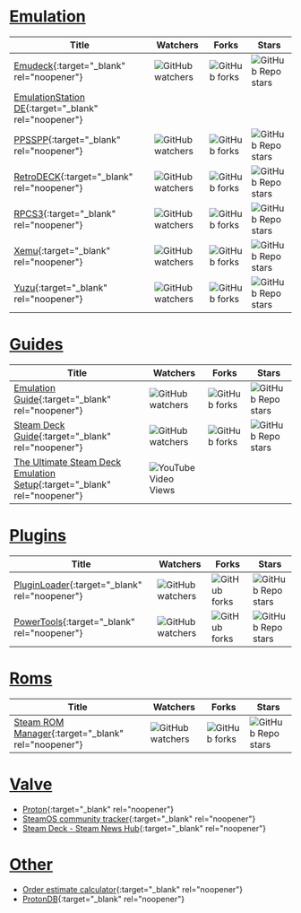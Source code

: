 
# <a name="Emulation"></a>[Emulation](#Emulation)

Title | Watchers | Forks | Stars
----- | -------- | ----- | -----
[Emudeck](https://github.com/dragoonDorise/EmuDeck){:target="_blank" rel="noopener"} | ![GitHub watchers](https://img.shields.io/github/watchers/dragoonDorise/EmuDeck) | ![GitHub forks](https://img.shields.io/github/forks/dragoonDorise/EmuDeck?style=social) | ![GitHub Repo stars](https://img.shields.io/github/stars/dragoonDorise/EmuDeck?style=social)
[EmulationStation DE](https://gitlab.com/es-de/emulationstation-de){:target="_blank" rel="noopener"} | | |
[PPSSPP](https://github.com/hrydgard/ppsspp){:target="_blank" rel="noopener"} | ![GitHub watchers](https://img.shields.io/github/watchers/hrydgard/ppsspp) | ![GitHub forks](https://img.shields.io/github/forks/hrydgard/ppsspp?style=social) | ![GitHub Repo stars](https://img.shields.io/github/stars/hrydgard/ppsspp?style=social)
[RetroDECK](https://github.com/XargonWan/RetroDECK){:target="_blank" rel="noopener"} | ![GitHub watchers](https://img.shields.io/github/watchers/XargonWan/RetroDECK) | ![GitHub forks](https://img.shields.io/github/forks/XargonWan/RetroDECK?style=social) | ![GitHub Repo stars](https://img.shields.io/github/stars/XargonWan/RetroDECK?style=social)
[RPCS3](https://github.com/RPCS3/rpcs3){:target="_blank" rel="noopener"} | ![GitHub watchers](https://img.shields.io/github/watchers/RPCS3/rpcs3) | ![GitHub forks](https://img.shields.io/github/forks/RPCS3/rpcs3?style=social) | ![GitHub Repo stars](https://img.shields.io/github/stars/RPCS3/rpcs3?style=social)
[Xemu](https://github.com/mborgerson/xemu){:target="_blank" rel="noopener"} | ![GitHub watchers](https://img.shields.io/github/watchers/mborgerson/xemu) | ![GitHub forks](https://img.shields.io/github/forks/mborgerson/xemu?style=social) | ![GitHub Repo stars](https://img.shields.io/github/stars/mborgerson/xemu?style=social)
[Yuzu](https://github.com/yuzu-emu/yuzu){:target="_blank" rel="noopener"} | ![GitHub watchers](https://img.shields.io/github/watchers/yuzu-emu/yuzu) | ![GitHub forks](https://img.shields.io/github/forks/yuzu-emu/yuzu?style=social) | ![GitHub Repo stars](https://img.shields.io/github/stars/yuzu-emu/yuzu?style=social)

# <a name="Guides"></a>[Guides](#Guides)

Title | Watchers | Forks | Stars
----- | -------- | ----- | -----
[Emulation Guide](https://github.com/nchristopher/steamdeck-emulation){:target="_blank" rel="noopener"} | ![GitHub watchers](https://img.shields.io/github/watchers/nchristopher/steamdeck-emulation) | ![GitHub forks](https://img.shields.io/github/forks/nchristopher/steamdeck-emulation?style=social) | ![GitHub Repo stars](https://img.shields.io/github/stars/nchristopher/steamdeck-emulation?style=social)
[Steam Deck Guide](https://github.com/mikeroyal/Steam-Deck-Guide){:target="_blank" rel="noopener"} | ![GitHub watchers](https://img.shields.io/github/watchers/mikeroyal/Steam-Deck-Guide) | ![GitHub forks](https://img.shields.io/github/forks/mikeroyal/Steam-Deck-Guide?style=social) | ![GitHub Repo stars](https://img.shields.io/github/stars/mikeroyal/Steam-Deck-Guide?style=social)
[The Ultimate Steam Deck Emulation Setup](https://www.youtube.com/watch?v=ylErPAL2cj0){:target="_blank" rel="noopener"} | ![YouTube Video Views](https://img.shields.io/youtube/views/ylErPAL2cj0?style=social) | |

# <a name="Plugins"></a>[Plugins](#Plugins)

Title | Watchers | Forks | Stars
----- | -------- | ----- | -----
[PluginLoader](https://github.com/SteamDeckHomebrew/PluginLoader){:target="_blank" rel="noopener"} | ![GitHub watchers](https://img.shields.io/github/watchers/SteamDeckHomebrew/PluginLoader) | ![GitHub forks](https://img.shields.io/github/forks/SteamDeckHomebrew/PluginLoader?style=social) | ![GitHub Repo stars](https://img.shields.io/github/stars/SteamDeckHomebrew/PluginLoader?style=social)
[PowerTools](https://github.com/NGnius/PowerTools){:target="_blank" rel="noopener"} | ![GitHub watchers](https://img.shields.io/github/watchers/NGnius/PowerTools) | ![GitHub forks](https://img.shields.io/github/forks/NGnius/PowerTools?style=social) | ![GitHub Repo stars](https://img.shields.io/github/stars/NGnius/PowerTools?style=social)

# <a name="Roms"></a>[Roms](#Roms)

Title | Watchers | Forks | Stars
----- | -------- | ----- | -----
[Steam ROM Manager](https://github.com/SteamGridDB/steam-rom-manager){:target="_blank" rel="noopener"} | ![GitHub watchers](https://img.shields.io/github/watchers/SteamGridDB/steam-rom-manager) | ![GitHub forks](https://img.shields.io/github/forks/SteamGridDB/steam-rom-manager?style=social) | ![GitHub Repo stars](https://img.shields.io/github/stars/SteamGridDB/steam-rom-manager?style=social)


# <a name="Valve"></a>[Valve](#Valve)
* [Proton](https://github.com/ValveSoftware/Proton){:target="_blank" rel="noopener"}
* [SteamOS community tracker](https://github.com/ValveSoftware/SteamOS){:target="_blank" rel="noopener"}
* [Steam Deck - Steam News Hub](https://store.steampowered.com/news/app/1675200){:target="_blank" rel="noopener"}

# <a name="Other"></a>[Other](#Other)
* [Order estimate calculator](https://github.com/MooNag/steam-deck-calculator){:target="_blank" rel="noopener"}
* [ProtonDB](https://www.protondb.com/){:target="_blank" rel="noopener"}

